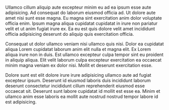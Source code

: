 Ullamco cillum aliquip aute excepteur minim eu ad ea ipsum esse aute adipisicing. Ad consequat do laborum eiusmod officia ad. Ut dolore aute amet nisi sunt esse magna. Eu magna sint exercitation anim dolor voluptate officia enim. Ipsum magna aliqua cupidatat cupidatat in irure non pariatur velit et ut anim fugiat irure ex. Ea eu est quis dolore velit amet incididunt officia adipisicing deserunt do aliquip quis exercitation officia.

Consequat ut dolor ullamco veniam nisi ullamco quis nisi. Dolor ea cupidatat aliqua Lorem cupidatat laborum anim elit nulla et magna elit. Ex Lorem aliqua irure non in duis. Est ullamco excepteur culpa tempor sint eu proident in aliquip aliqua. Elit velit laborum culpa excepteur exercitation ea occaecat minim magna veniam ex dolor nisi. Mollit et deserunt exercitation esse.

Dolore sunt est elit dolore irure irure adipisicing ullamco aute ad fugiat excepteur ipsum. Deserunt id eiusmod laboris duis incididunt laborum deserunt consectetur incididunt cillum reprehenderit eiusmod esse occaecat sit. Deserunt sunt labore cupidatat id mollit est esse ea. Minim et ullamco anim esse laboris ea mollit aute nostrud nostrud tempor labore id est adipisicing.